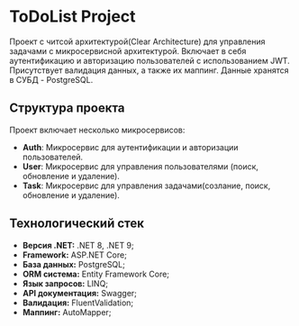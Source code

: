 # ToDoList Project

Проект с читсой архитектурой(Clear Architecture) для управления задачами с микросервисной архитектурой. Включает в себя аутентификацию и авторизацию пользователей с использованием JWT. Присутствует валидация данных, а также их маппинг. Данные хранятся в СУБД - PostgreSQL.

## Структура проекта

Проект включает несколько микросервисов:

- **Auth**: Микросервис для аутентификации и авторизации пользователей.
- **User**: Микросервис для управления пользователями (поиск, обновление и удаление).
- **Task**: Микросервис для управления задачами(созлание, поиск, обновление и удаление).

## Технологический стек
- **Версия .NET:** .NET 8, .NET 9;
- **Framework:** ASP.NET Core;
- **База данных:** PostgreSQL;
- **ORM система:** Entity Framework Core;
- **Язык запросов:** LINQ;
- **API документация:** Swagger;
- **Валидация:** FluentValidation;
- **Маппинг:** AutoMapper;
